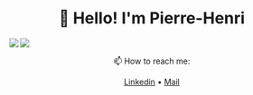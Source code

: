 <h1 align="center">👋 Hello! I'm Pierre-Henri</h3>

<a>
  <img align="left" src="https://readme.phbasin.vercel.app/api?username=PHBasin&title_color=000000&show_icons=true&icon_color=000000">
</a>
<a>
  <img align="left" src="https://readme.phbasin.vercel.app/api/top-langs/?username=PHBasin&title_color=000000">
</a>
<br />
<p align="center"> 📫 How to reach me: </p>
<p align="center">
  <a href="https://www.linkedin.com/in/pierrehenribasin/">Linkedin</a> •
  <a href="mailto:basinpierrehenri@gmail.com">Mail</a>
</p>
